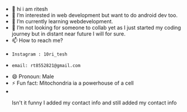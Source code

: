 - 👋 hi i am ritesh
- 👀 I’m interested in web development but want to do android dev too.
- 🌱 I’m currently learning webdevelopment.
- 💞️ I’m not looking for someone to collab yet as I just started my coding journey but in distant near future I will for sure.
- 📫 How to reach me?
-     Instagram : 10ri_tesh
-     email: rt8552821@gmail.com
- 😄 Pronoun: Male
- ⚡ Fun fact: Mitochondria ia a powerhouse of a cell
- <br>
     <p>Isn't it funny I added my contact info and still added my contact info </p>
<!---
rteish/rteish is a ✨ special ✨ repository because its `README.md` (this file) appears on your GitHub profile.
You can click the Preview link to take a look at your changes.
--->
